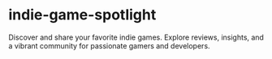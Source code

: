 # indie-game-spotlight
Discover and share your favorite indie games. Explore reviews, insights, and a vibrant community for passionate gamers and developers.
